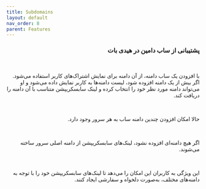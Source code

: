 ```yaml
---
title: Subdomains
layout: default
nav_order: 8
parent: Features
---
```


<head>
    <meta charset="utf-8">
    <link rel="stylesheet" href="https://b3h1z.github.io/HidyBot-Docs/assets/css/style.css">
</head>
<div dir="rtl">

<h3> پشتیبانی از ساب دامین در هیدی بات</h3>
<br>
<p>با افزودن یک ساب دامنه، از آن دامنه برای نمایش اشتراک‌های کاربر استفاده می‌شود. اگر بیش از یک دامنه افزوده شود، لیست دامنه‌ها به کاربر نمایش داده می‌شود و او می‌تواند دامنه مورد نظر خود را انتخاب کرده و لینک سابسکریپشن متناسب با آن دامنه را دریافت کند.</p>
<br>
<p>حالا امکان افزودن چندین دامنه ساب به هر سرور وجود دارد.</p>
<br>
<p>اگر هیچ دامنه‌ای افزوده نشود، لینک‌های سابسکریپشن از دامنه اصلی سرور ساخته می‌شوند.</p>
<br>
<p>این ویژگی به کاربران این امکان را می‌دهد تا لینک‌های سابسکریپشن خود را با توجه به دامنه‌های مختلف، به‌صورت دلخواه و سفارشی ایجاد کنند.</p>

</div>
